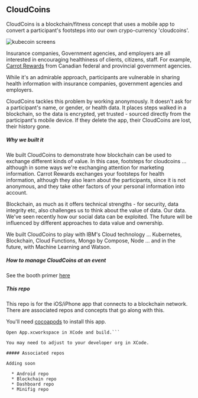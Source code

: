 CloudCoins
--------

CloudCoins is a blockchain/fitness concept that uses a mobile app to convert a participant's footsteps into our own crypo-currency 'cloudcoins'.

![kubecoin screens](https://raw.githubusercontent.com/antonmc/kubecoin/master/design/screens.png)


Insurance companies, Government agencies, and employers are all interested in encouraging healthiness of clients, citizens, staff. For example, [Carrot Rewards](https://www.carrotrewards.ca/home/) from Canadian federal and provincial government agencies.

While it's an admirable approach, participants are vulnerable in sharing health information with insurance companies, government agencies and employers.

CloudCoins tackles this problem by working anonymously. It doesn't ask for a participant's name, or gender, or health data. It places steps walked in a blockchain, so the data is encrypted, yet trusted - sourced directly from the participant's mobile device. If they delete the app, their CloudCoins are lost, their history gone.

##### Why we built it

We built CloudCoins to demonstrate how blockchain can be used to exchange different kinds of value. In this case, footsteps for cloudcoins ... although in some ways we're exchanging attention for marketing information. Carrot Rewards exchanges your footsteps for health information, although they also learn about the participants, since it is not anonymous, and they take other factors of your personal information into account.

Blockchain, as much as it offers technical strengths - for security, data integrity etc, also challenges us to think about the value of data. Our data. We've seen recently how our social data can be exploited. The future will be influenced by different approaches to data value and ownership.

We built CloudCoins to play with IBM's Cloud technology ... Kubernetes, Blockchain, Cloud Functions, Mongo by Compose, Node ... and in the future, with Machine Learning and Watson.  

##### How to manage CloudCoins at an event

See the booth primer [here](https://github.com/IBM/cloudcoins/blob/master/ABOUT.MD)

##### This repo

This repo is for the iOS/iPhone app that connects to a blockchain network. There are associated repos and concepts that go along with this.

You'll need [cocoapods](https://cocoapods.org/) to install this app.

```Run $ pod install in your project directory.
Open App.xcworkspace in XCode and build.```

You may need to adjust to your developer org in XCode.

##### Associated repos

Adding soon

  * Android repo
  * Blockchain repo
  * Dashboard repo
  * Minifig repo
